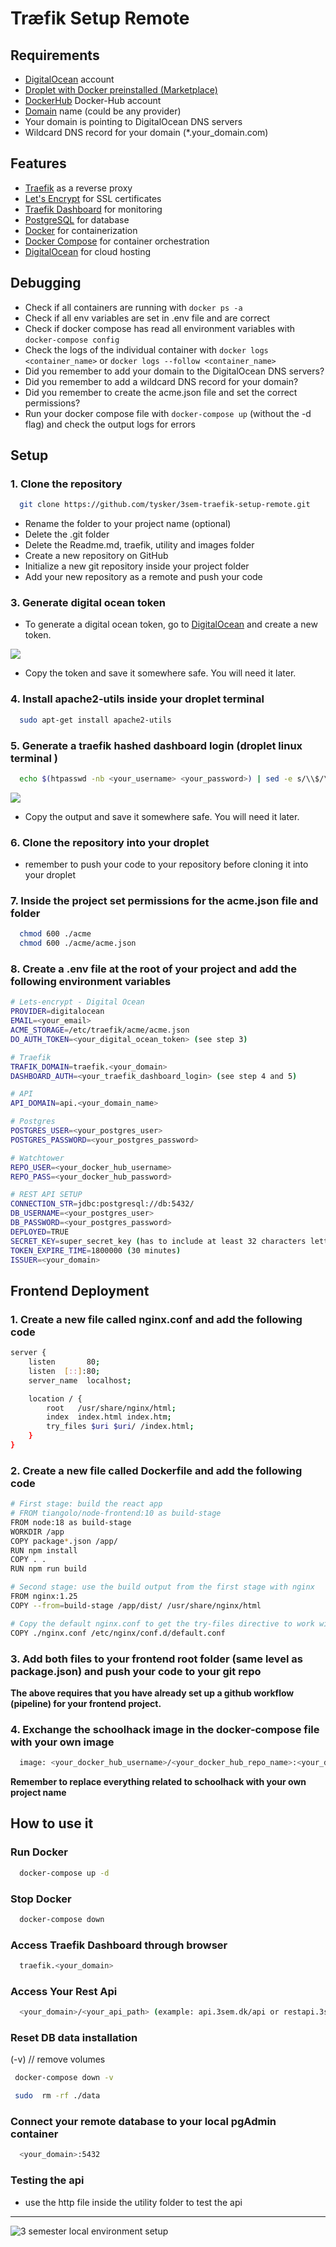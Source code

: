 # Træfik Setup Remote

## Requirements

- [DigitalOcean](https://www.digitalocean.com/) account
- [Droplet with Docker preinstalled (Marketplace)](https://marketplace.digitalocean.com/apps/docker)
- [DockerHub](https://hub.docker.com/search?q=) Docker-Hub account
- [Domain](https://www.namecheap.com/) name (could be any provider)
- Your domain is pointing to DigitalOcean DNS servers
- Wildcard DNS record for your domain (*.your_domain.com)

## Features

- [Traefik](https://doc.traefik.io/traefik/) as a reverse proxy
- [Let's Encrypt](https://letsencrypt.org/) for SSL certificates
- [Traefik Dashboard](https://docs.traefik.io/operations/dashboard/) for monitoring
- [PostgreSQL](https://www.postgresql.org/) for database
- [Docker](https://www.docker.com/) for containerization
- [Docker Compose](https://docs.docker.com/compose/) for container orchestration
- [DigitalOcean](https://www.digitalocean.com/) for cloud hosting

## Debugging

- Check if all containers are running with `docker ps -a`
- Check if all env variables are set in .env file and are correct
- Check if docker compose has read all environment variables with `docker-compose config`
- Check the logs of the individual container with `docker logs <container_name>` or `docker logs --follow <container_name>`
- Did you remember to add your domain to the DigitalOcean DNS servers?
- Did you remember to add a wildcard DNS record for your domain?
- Did you remember to create the acme.json file and set the correct permissions?
- Run your docker compose file with `docker-compose up` (without the -d flag) and check the output logs for errors

## Setup

### 1. Clone the repository

```bash
  git clone https://github.com/tysker/3sem-traefik-setup-remote.git
```

- Rename the folder to your project name (optional)
- Delete the .git folder
- Delete the Readme.md, traefik, utility and images folder
- Create a new repository on GitHub
- Initialize a new git repository inside your project folder
- Add your new repository as a remote and push your code

### 3. Generate digital ocean token

- To generate a digital ocean token, go to [DigitalOcean](https://cloud.digitalocean.com/account/api/tokens) and create a new token.

<img src="./images/digital_token.png">

- Copy the token and save it somewhere safe. You will need it later.

### 4. Install apache2-utils inside your droplet terminal

```bash
  sudo apt-get install apache2-utils
``` 

### 5. Generate a traefik hashed dashboard login (droplet linux terminal )

```bash
  echo $(htpasswd -nb <your_username> <your_password>) | sed -e s/\\$/\\$\\$/g
```

<img src="./images/encrypted-password.png">

- Copy the output and save it somewhere safe. You will need it later.

### 6. Clone the repository into your droplet

- remember to push your code to your repository before cloning it into your droplet

### 7. Inside the project set permissions for the acme.json file and folder

```bash
  chmod 600 ./acme
  chmod 600 ./acme/acme.json
```

### 8. Create a .env file at the root of your project and add the following environment variables

```bash
# Lets-encrypt - Digital Ocean
PROVIDER=digitalocean
EMAIL=<your_email>
ACME_STORAGE=/etc/traefik/acme/acme.json
DO_AUTH_TOKEN=<your_digital_ocean_token> (see step 3)

# Traefik
TRAFIK_DOMAIN=traefik.<your_domain>
DASHBOARD_AUTH=<your_traefik_dashboard_login> (see step 4 and 5)

# API
API_DOMAIN=api.<your_domain_name>

# Postgres
POSTGRES_USER=<your_postgres_user>
POSTGRES_PASSWORD=<your_postgres_password>

# Watchtower
REPO_USER=<your_docker_hub_username>
REPO_PASS=<your_docker_hub_password>

# REST API SETUP
CONNECTION_STR=jdbc:postgresql://db:5432/
DB_USERNAME=<your_postgres_user>
DB_PASSWORD=<your_postgres_password>
DEPLOYED=TRUE
SECRET_KEY=super_secret_key (has to include at least 32 characters letters and numbers)
TOKEN_EXPIRE_TIME=1800000 (30 minutes)
ISSUER=<your_domain>

```

## Frontend Deployment

### 1. Create a new file called nginx.conf and add the following code

```bash
server {
    listen       80;
    listen  [::]:80;
    server_name  localhost;

    location / {
        root   /usr/share/nginx/html;
        index  index.html index.htm;
        try_files $uri $uri/ /index.html;
    }
}
```

### 2. Create a new file called Dockerfile and add the following code

```bash
# First stage: build the react app
# FROM tiangolo/node-frontend:10 as build-stage
FROM node:18 as build-stage
WORKDIR /app
COPY package*.json /app/
RUN npm install
COPY . .
RUN npm run build

# Second stage: use the build output from the first stage with nginx
FROM nginx:1.25
COPY --from=build-stage /app/dist/ /usr/share/nginx/html

# Copy the default nginx.conf to get the try-files directive to work with react router
COPY ./nginx.conf /etc/nginx/conf.d/default.conf
```
### 3. Add both files to your frontend root folder (same level as package.json) and push your code to your git repo 

**The above requires that you have already set up a github workflow (pipeline) for your frontend project.**

### 4. Exchange the schoolhack image in the docker-compose file with your own image

```bash
  image: <your_docker_hub_username>/<your_docker_hub_repo_name>:<your_docker_hub_tag>
```

**Remember to replace everything related to schoolhack with your own project name**

## How to use it

###  Run Docker

```bash
  docker-compose up -d
```

### Stop Docker

```bash
  docker-compose down
```

### Access Traefik Dashboard through browser

```bash
  traefik.<your_domain>
```

### Access Your Rest Api

```bash
  <your_domain>/<your_api_path> (example: api.3sem.dk/api or restapi.3sem.dk/api)
```

### Reset DB data installation

(-v) // remove volumes
```bash
 docker-compose down -v 
```

```bash
 sudo  rm -rf ./data
```

### Connect your remote database to your local pgAdmin container

```bash
  <your_domain>:5432
```

### Testing the api

- use the http file inside the utility folder to test the api

***

<img src="images/3sem-setup-remote.drawio.png" alt="3 semester local environment setup">
